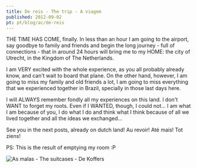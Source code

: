 ```yaml
---
title: De reis - The trip - A viagem
published: 2012-09-02
pt: pt/blog/ac/de-reis
---
```


THE TIME HAS COME, finally.
In less than an hour I am going to the airport,
say goodbye to family and friends and begin the long journey - full of connections - that in around 24 hours will bring me to my HOME:
the city of Utrecht, in the Kingdom of The Netherlands.

I am VERY excited with the whole experience, as you all probably already know, and can't wait to board that plane.
On the other hand, however, I am going to miss my family and old friends a lot,
I am going to miss everything that we experienced together in Brazil, specially in those last days here.

I will ALWAYS remember fondly all my experiences on this land.
I don't WANT to forget my roots.
Even if I WANTED, though, I could not...
I am what I am because of you, I do what I do and think what I think because of all we lived together and all the ideas we exchanged...

See you in the next posts, already on dutch land! Au revoir! Até mais! Tot ziens!

PS: This is the result of emptying my room :P

![As malas - The suitcases - De Koffers](/files/imgs/2012-09_2012-09-01-17-00-54.jpg)

